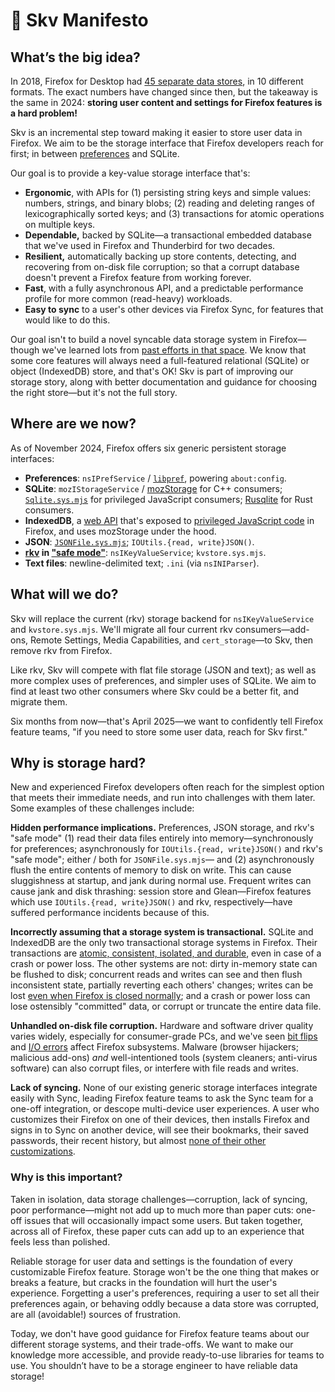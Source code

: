# 📜 Skv Manifesto

## What’s the big idea?

In 2018, Firefox for Desktop had [45 separate data stores](https://github.com/mozilla/firefox-data-store-docs), in 10 different formats. The exact numbers have changed since then, but the takeaway is the same in 2024: **storing user content and settings for Firefox features is a hard problem!**

Skv is an incremental step toward making it easier to store user data in Firefox. We aim to be the storage interface that Firefox developers reach for first; in between [preferences](https://firefox-source-docs.mozilla.org/modules/libpref/index.html) and SQLite.

Our goal is to provide a key-value storage interface that's:

* **Ergonomic**, with APIs for (1) persisting string keys and simple values: numbers, strings, and binary blobs; (2) reading and deleting ranges of lexicographically sorted keys; and (3) transactions for atomic operations on multiple keys.
* **Dependable,** backed by SQLite—a transactional embedded database that we've used in Firefox and Thunderbird for two decades.
* **Resilient,** automatically backing up store contents, detecting, and recovering from on-disk file corruption; so that a corrupt database doesn't prevent a Firefox feature from working forever.
* **Fast**, with a fully asynchronous API, and a predictable performance profile for more common (read-heavy) workloads.
* **Easy to sync** to a user's other devices via Firefox Sync, for features that would like to do this.

 Our goal isn't to build a novel syncable data storage system in Firefox—though we've learned lots from [past efforts in that space](https://blog.twinql.com/tags/mentat/). We know that some core features will always need a full-featured relational (SQLite) or object (IndexedDB) store, and that's OK! Skv is part of improving our storage story, along with better documentation and guidance for choosing the right store—but it's not the full story.

## Where are we now?

As of November 2024, Firefox offers six generic persistent storage interfaces:

* **Preferences**: `nsIPrefService` / [`libpref`](https://firefox-source-docs.mozilla.org/modules/libpref/index.html), powering `about:config`.
* **SQLite**: `mozIStorageService` / [mozStorage](https://searchfox.org/mozilla-central/source/storage) for C++ consumers;  [`Sqlite.sys.mjs`](https://searchfox.org/mozilla-central/rev/387f3edbef37d31b2e91fb0812c74b54729e86ff/toolkit/modules/Sqlite.sys.mjs) for privileged JavaScript consumers;  [Rusqlite](https://docs.rs/rusqlite/latest/rusqlite/index.html) for Rust consumers.
* **IndexedDB**, a [web API](https://developer.mozilla.org/en-US/docs/Web/API/IndexedDB_API) that's exposed to [privileged JavaScript code](https://searchfox.org/mozilla-central/rev/387f3edbef37d31b2e91fb0812c74b54729e86ff/toolkit/modules/IndexedDB.sys.mjs) in Firefox, and uses mozStorage under the hood.
* **JSON**: [`JSONFile.sys.mjs`](https://mozilla.github.io/firefox-browser-architecture/text/0012-jsonfile.html); `IOUtils.{read, write}JSON()`.
* **[rkv](https://docs.rs/rkv/latest/rkv/index.html) in ["safe mode"](https://github.com/mozilla/rkv/blob/79da807ee2ebb8808128405cba511d7c9cb057ee/README.md#%EF%B8%8F-warning-%EF%B8%8F)**: `nsIKeyValueService`;  `kvstore.sys.mjs`.
* **Text files**: newline-delimited text; `.ini` (via `nsINIParser`).

## What will we do?

Skv will replace the current (rkv) storage backend for `nsIKeyValueService` and `kvstore.sys.mjs`. We'll migrate all four current rkv consumers—add-ons, Remote Settings, Media Capabilities, and `cert_storage`—to Skv, then remove rkv from Firefox.

Like rkv, Skv will compete with flat file storage (JSON and text); as well as more complex uses of preferences, and simpler uses of SQLite. We aim to find at least two other consumers where Skv could be a better fit, and migrate them.

Six months from now—that's April 2025—we want to confidently tell Firefox feature teams, "if you need to store some user data, reach for Skv first."

## Why is storage hard?

New and experienced Firefox developers often reach for the simplest option that meets their immediate needs, and run into challenges with them later. Some examples of these challenges include:

**Hidden performance implications.** Preferences, JSON storage, and rkv's "safe mode" (1) read their data files entirely into memory—synchronously for preferences; asynchronously for `IOUtils.{read, write}JSON()` and rkv's "safe mode"; either / both for `JSONFile.sys.mjs`— and (2) asynchronously flush the entire contents of memory to disk on write. This can cause sluggishness at startup, and jank during normal use. Frequent writes can cause jank and disk thrashing: session store and Glean—Firefox features which use `IOUtils.{read, write}JSON()` and rkv, respectively—have suffered performance incidents because of this.

**Incorrectly assuming that a storage system is transactional.** SQLite and IndexedDB are the only two transactional storage systems in Firefox. Their transactions are [atomic, consistent, isolated, and durable](https://en.wikipedia.org/wiki/ACID), even in case of a crash or power loss. The other systems are not: dirty in-memory state can be flushed to disk; concurrent reads and writes can see and then flush inconsistent state, partially reverting each others' changes; writes can be lost [even when Firefox is closed normally](https://firefox-source-docs.mozilla.org/toolkit/modules/toolkit_modules/AsyncShutdown.html); and a crash or power loss can lose ostensibly "committed" data, or corrupt or truncate the entire data file.

**Unhandled on-disk file corruption.** Hardware and software driver quality varies widely, especially for consumer-grade PCs, and we've seen [bit flips](bugzilla.mozilla.org/show_bug.cgi?id=1616059) and [I/O errors](https://bugzilla.mozilla.org/buglist.cgi?list_id=17304150&query_format=advanced&f1=OP&f2=OP&f3=short_desc&o3=substring&v3=Database%20disk%20image%20is%20malformed&f5=CP&bug_status=UNCONFIRMED&bug_status=NEW&bug_status=ASSIGNED&bug_status=REOPENED&f6=CP&o4=matches&v4=%22Database%20disk%20image%20is%20malformed%22&f4=content&j2=OR) affect Firefox subsystems. Malware (browser hijackers; malicious add-ons) _and_ well-intentioned tools (system cleaners; anti-virus software) can also corrupt files, or interfere with file reads and writes.

**Lack of syncing.** None of our existing generic storage interfaces integrate easily with Sync, leading Firefox feature teams to ask the Sync team for a one-off integration, or descope multi-device user experiences. A user who customizes their Firefox on one of their devices, then installs Firefox and signs in to Sync on another device, will see their bookmarks, their saved passwords, their recent history, but almost [none of their other customizations](https://bugzilla.mozilla.org/show_bug.cgi?id=syncmore).

### Why is this important?

Taken in isolation, data storage challenges—corruption, lack of syncing, poor performance—might not add up to much more than paper cuts: one-off issues that will occasionally impact some users. But taken together, across all of Firefox, these paper cuts can add up to an experience that feels less than polished.

Reliable storage for user data and settings is the foundation of every customizable Firefox feature. Storage won't be the one thing that makes or breaks a feature, but cracks in the foundation will hurt the user's experience. Forgetting a user's preferences, requiring a user to set all their preferences again, or behaving oddly because a data store was corrupted, are all (avoidable!) sources of frustration.

Today, we don't have good guidance for Firefox feature teams about our different storage systems, and their trade-offs. We want to make our knowledge more accessible, and provide ready-to-use libraries for teams to use. You shouldn’t have to be a storage engineer to have reliable data storage!
